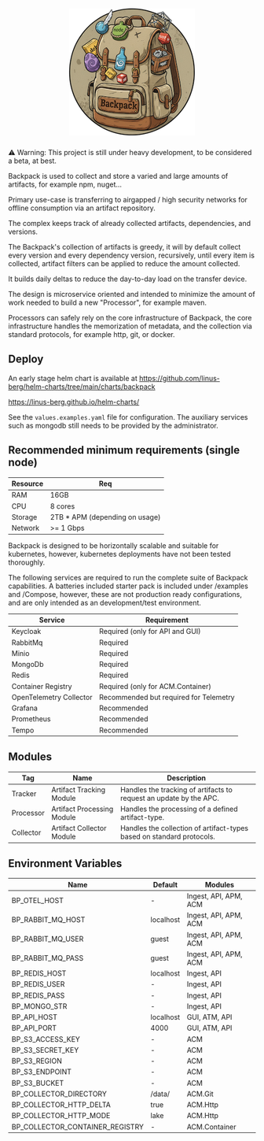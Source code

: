 <h1 align="center"><img src="images/backpack-256.png" alt="backpack"/></h1>

:warning: Warning: This project is still under heavy development, to be considered a beta, at best.

Backpack is used to collect and store a varied and large amounts of artifacts, for example npm, nuget...

Primary use-case is transferring to airgapped / high security networks for offline consumption via an artifact repository.

The complex keeps track of already collected artifacts, dependencies, and versions.

The Backpack's collection of artifacts is greedy, it will by default collect every version and every dependency version, recursively, 
until every item is collected, artifact filters can be applied to reduce the amount collected.

It builds daily deltas to reduce the day-to-day load on the transfer device.

The design is microservice oriented and intended to minimize the amount of work needed to build a new "Processor", for example maven.

Processors can safely rely on the core infrastructure of Backpack, the core infrastructure handles the memorization of metadata, 
and the collection via standard protocols, for example http, git, or docker.
## Deploy
An early stage helm chart is available at
https://github.com/linus-berg/helm-charts/tree/main/charts/backpack

https://linus-berg.github.io/helm-charts/

See the `values.examples.yaml` file for configuration.
The auxiliary services such as mongodb still needs to be provided by the administrator.

## Recommended minimum requirements (single node)
| Resource | Req                              |
|----------|----------------------------------|
| RAM      | 16GB                             |
| CPU      | 8 cores                          |
| Storage  | 2TB * APM (depending on usage)   |
| Network  | >= 1 Gbps                        |

Backpack is designed to be horizontally scalable and suitable for kubernetes, however, kubernetes deployments have not been tested thoroughly.

The following services are required to run the complete suite of Backpack capabilities.
A batteries included starter pack is included under /examples and /Compose, however, these are not production ready configurations, and are only intended as an development/test environment.


| Service                 | Requirement                            |
|-------------------------|--------------------------------------|
| Keycloak                | Required (only for API and GUI)        |
| RabbitMq                | Required                               |
| Minio                   | Required                               |
| MongoDb                 | Required                               |
| Redis                   | Required                               |
| Container Registry      | Required (only for ACM.Container)      |
| OpenTelemetry Collector | Recommended but required for Telemetry | 
| Grafana                 | Recommended                            | 
| Prometheus              | Recommended                            | 
| Tempo                   | Recommended                            | 


## Modules
| Tag       | Name                        | Description                                                           |
|-----------|-----------------------------|-----------------------------------------------------------------------|
| Tracker   | Artifact Tracking Module    | Handles the tracking of artifacts to request an update by the APC.    |
| Processor | Artifact Processing Module  | Handles the processing of a defined artifact-type.                    |
| Collector | Artifact Collector Module   | Handles the collection of artifact-types based on standard protocols. |

## Environment Variables
| Name                            | Default   | Modules               |
|---------------------------------|-----------|-----------------------|
| BP_OTEL_HOST                    | -         | Ingest, API, APM, ACM |
| BP_RABBIT_MQ_HOST               | localhost | Ingest, API, APM, ACM |
| BP_RABBIT_MQ_USER               | guest     | Ingest, API, APM, ACM |
| BP_RABBIT_MQ_PASS               | guest     | Ingest, API, APM, ACM |
| BP_REDIS_HOST                   | localhost | Ingest, API           |
| BP_REDIS_USER                   | -         | Ingest, API           |
| BP_REDIS_PASS                   | -         | Ingest, API           |
| BP_MONGO_STR                    | -         | Ingest, API           |
| BP_API_HOST                     | localhost | GUI, ATM, API         |
| BP_API_PORT                     | 4000      | GUI, ATM, API         |
| BP_S3_ACCESS_KEY                | -         | ACM                   |
| BP_S3_SECRET_KEY                | -         | ACM                   |
| BP_S3_REGION                    | -         | ACM                   |
| BP_S3_ENDPOINT                  | -         | ACM                   |
| BP_S3_BUCKET                    | -         | ACM                   |
| BP_COLLECTOR_DIRECTORY          | /data/    | ACM.Git               |
| BP_COLLECTOR_HTTP_DELTA         | true      | ACM.Http              |
| BP_COLLECTOR_HTTP_MODE          | lake      | ACM.Http              |
| BP_COLLECTOR_CONTAINER_REGISTRY | -         | ACM.Container         |
